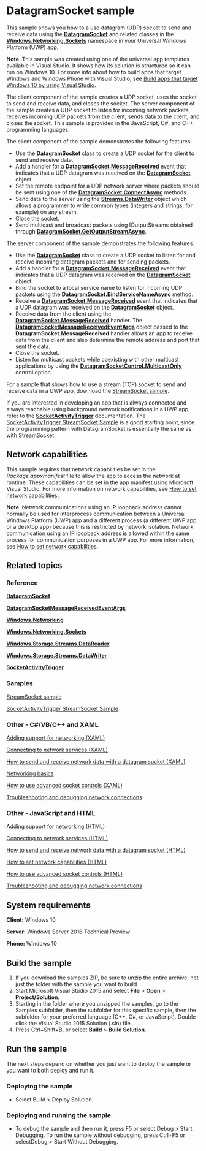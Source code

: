 <!---
  category: NetworkingAndWebServices 
  samplefwlink: http://go.microsoft.com/fwlink/p/?LinkId=620534
--->

# DatagramSocket sample

This sample shows you how to a use datagram (UDP) socket to send and receive data using the [**DatagramSocket**](http://msdn.microsoft.com/library/windows/apps/br241319) and related classes in the [**Windows.Networking.Sockets**](http://msdn.microsoft.com/library/windows/apps/br226960) namespace in your Universal Windows Platform (UWP) app.

**Note**  This sample was created using one of the universal app templates available in Visual Studio. It shows how its solution is structured so it can run on Windows 10. For more info about how to build apps that target Windows and Windows Phone with Visual Studio, see [Build apps that target Windows 10 by using Visual Studio](http://msdn.microsoft.com/library/windows/apps/dn609832).

The client component of the sample creates a UDP socket, uses the socket to send and receive data, and closes the socket. The server component of the sample creates a UDP socket to listen for incoming network packets, receives incoming UDP packets from the client, sends data to the client, and closes the socket. This sample is provided in the JavaScript, C\#, and C++ programming languages.

The client component of the sample demonstrates the following features:

-   Use the [**DatagramSocket**](http://msdn.microsoft.com/library/windows/apps/br241319) class to create a UDP socket for the client to send and receive data.
-   Add a handler for a [**DatagramSocket.MessageReceived**](http://msdn.microsoft.com/library/windows/apps/br241358) event that indicates that a UDP datagram was received on the [**DatagramSocket**](http://msdn.microsoft.com/library/windows/apps/br241319) object.
-   Set the remote endpoint for a UDP network server where packets should be sent using one of the [**DatagramSocket.ConnectAsync**](http://msdn.microsoft.com/library/windows/apps/hh701219) methods.
-   Send data to the server using the [**Streams.DataWriter**](http://msdn.microsoft.com/library/windows/apps/br208154) object which allows a programmer to write common types (integers and strings, for example) on any stream.
-   Close the socket.
-   Send multicast and broadcast packets using IOutputStreams obtained through [**DatagramSocket.GetOutputStreamAsync**](https://msdn.microsoft.com/library/windows/apps/hh701265.aspx).

The server component of the sample demonstrates the following features:

-   Use the [**DatagramSocket**](http://msdn.microsoft.com/library/windows/apps/br241319) class to create a UDP socket to listen for and receive incoming datagram packets and for sending packets.
-   Add a handler for a [**DatagramSocket.MessageReceived**](http://msdn.microsoft.com/library/windows/apps/br241358) event that indicates that a UDP datagram was received on the [**DatagramSocket**](http://msdn.microsoft.com/library/windows/apps/br241319) object.
-   Bind the socket to a local service name to listen for incoming UDP packets using the [**DatagramSocket.BindServiceNameAsync**](http://msdn.microsoft.com/library/windows/apps/dn279143) method.
-   Receive a [**DatagramSocket.MessageReceived**](http://msdn.microsoft.com/library/windows/apps/br241358) event that indicates that a UDP datagram was received on the [**DatagramSocket**](http://msdn.microsoft.com/library/windows/apps/br241319) object.
-   Receive data from the client using the [**DatagramSocket.MessageReceived**](http://msdn.microsoft.com/library/windows/apps/br241358) handler. The [**DatagramSocketMessageReceivedEventArgs**](http://msdn.microsoft.com/library/windows/apps/br241344) object passed to the **DatagramSocket.MessageReceived** handler allows an app to receive data from the client and also determine the remote address and port that sent the data.
-   Close the socket.
-   Listen for multicast packets while coexisting with other multicast applications by using the [**DatagramSocketControl.MulticastOnly**](https://msdn.microsoft.com/library/windows/apps/windows.networking.sockets.datagramsocketcontrol.multicastonly.aspx) control option.

For a sample that shows how to use a stream (TCP) socket to send and receive data in a UWP app, download the [StreamSocket sample](/Samples/StreamSocket).

If you are interested in developing an app that is always connected and always reachable using background network notifications in a UWP app, refer to the [**SocketActivityTrigger**](https://msdn.microsoft.com/library/windows/apps/windows.applicationmodel.background.socketactivitytrigger.aspx) documentation. The [SocketActivityTrigger StreamSocket Sample](/Samples/SocketActivityStreamSocket) is a good starting point, since the programming pattern with DatagramSocket is essentially the same as with StreamSocket.

## Network capabilities

This sample requires that network capabilities be set in the *Package.appxmanifest* file to allow the app to access the network at runtime. These capabilities can be set in the app manifest using Microsoft Visual Studio. For more information on network capabilities, see [How to set network capabilities](http://msdn.microsoft.com/library/windows/apps/hh770532).

**Note**  Network communications using an IP loopback address cannot normally be used for interprocess communication between a Universal Windows Platform (UWP) app and a different process (a different UWP app or a desktop app) because this is restricted by network isolation. Network communication using an IP loopback address is allowed within the same process for communication purposes in a UWP app. For more information, see [How to set network capabilities](http://msdn.microsoft.com/library/windows/apps/hh770532).

## Related topics

### Reference

[**DatagramSocket**](http://msdn.microsoft.com/library/windows/apps/br226882)

[**DatagramSocketMessageReceivedEventArgs**](http://msdn.microsoft.com/library/windows/apps/br241344)

[**Windows.Networking**](http://msdn.microsoft.com/library/windows/apps/br207124)

[**Windows.Networking.Sockets**](http://msdn.microsoft.com/library/windows/apps/br226960)

[**Windows.Storage.Streams.DataReader**](http://msdn.microsoft.com/library/windows/apps/br208119)

[**Windows.Storage.Streams.DataWriter**](http://msdn.microsoft.com/library/windows/apps/br208154)

[**SocketActivityTrigger**](https://msdn.microsoft.com/library/windows/apps/windows.applicationmodel.background.socketactivitytrigger.aspx)

### Samples

[StreamSocket sample](/Samples/StreamSocket)

[SocketActivityTrigger StreamSocket Sample](/Samples/SocketActivityStreamSocket)

### Other - C\#/VB/C++ and XAML

[Adding support for networking (XAML)](http://msdn.microsoft.com/library/windows/apps/hh452751)

[Connecting to network services (XAML)](http://msdn.microsoft.com/library/windows/apps/hh452976)

[How to send and receive network data with a datagram socket (XAML)](http://msdn.microsoft.com/library/windows/apps/hh452986)

[Networking basics](https://msdn.microsoft.com/library/windows/apps/mt280233)

[How to use advanced socket controls (XAML)](http://msdn.microsoft.com/library/windows/apps/jj150598)

[Troubleshooting and debugging network connections](http://msdn.microsoft.com/library/windows/apps/hh770534)

### Other - JavaScript and HTML

[Adding support for networking (HTML)](http://msdn.microsoft.com/library/windows/apps/hh452752)

[Connecting to network services (HTML)](http://msdn.microsoft.com/library/windows/apps/hh452977)

[How to send and receive network data with a datagram socket (HTML)](http://msdn.microsoft.com/library/windows/apps/hh452986)

[How to set network capabilities (HTML)](http://msdn.microsoft.com/library/windows/apps/hh770532)

[How to use advanced socket controls (HTML)](http://msdn.microsoft.com/library/windows/apps/hh780596)

[Troubleshooting and debugging network connections](http://msdn.microsoft.com/library/windows/apps/hh770534)

## System requirements

**Client:** Windows 10

**Server:** Windows Server 2016 Technical Preview

**Phone:** Windows 10

## Build the sample

1. If you download the samples ZIP, be sure to unzip the entire archive, not just the folder with the sample you want to build. 
2. Start Microsoft Visual Studio 2015 and select **File** \> **Open** \> **Project/Solution**.
3. Starting in the folder where you unzipped the samples, go to the Samples subfolder, then the subfolder for this specific sample, then the subfolder for your preferred language (C++, C#, or JavaScript). Double-click the Visual Studio 2015 Solution (.sln) file.
4. Press Ctrl+Shift+B, or select **Build** \> **Build Solution**.

## Run the sample

The next steps depend on whether you just want to deploy the sample or you want to both deploy and run it.

### Deploying the sample

- Select Build > Deploy Solution. 

### Deploying and running the sample

- To debug the sample and then run it, press F5 or select Debug >  Start Debugging. To run the sample without debugging, press Ctrl+F5 or selectDebug > Start Without Debugging. 


